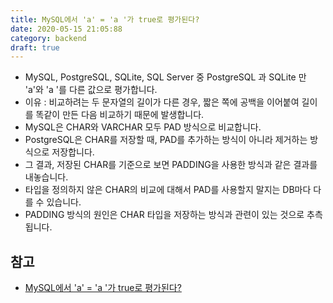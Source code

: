 ```yaml
---
title: MySQL에서 'a' = 'a '가 true로 평가된다?
date: 2020-05-15 21:05:88
category: backend
draft: true
---
```


- MySQL, PostgreSQL, SQLite, SQL Server 중 PostgreSQL 과 SQLite 만 'a'와 'a '를 다른 값으로 평가합니다.
- 이유 : 비교하려는 두 문자열의 길이가 다른 경우, 짧은 쪽에 공백을 이어붙여 길이를 똑같이 만든 다음 비교하기 때문에 발생합니다.
- MySQL은 CHAR와 VARCHAR 모두 PAD 방식으로 비교합니다.
- PostgreSQL은 CHAR를 저장할 때, PAD를 추가하는 방식이 아니라 제거하는 방식으로 저장합니다.
- 그 결과, 저장된 CHAR를 기준으로 보면 PADDING을 사용한 방식과 같은 결과를 내놓습니다.
- 타입을 정의하지 않은 CHAR의 비교에 대해서 PAD를 사용할지 말지는 DB마다 다를 수 있습니다.
- PADDING 방식의 원인은 CHAR 타입을 저장하는 방식과 관련이 있는 것으로 추측됩니다.

## 참고

- [MySQL에서 'a' = 'a '가 true로 평가된다?](http://woowabros.github.io/study/2018/02/26/mysql-char-comparison)
